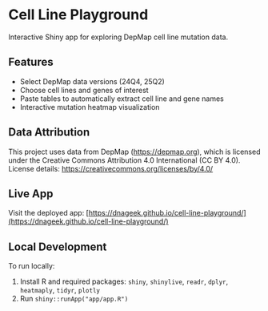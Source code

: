 # Cell Line Playground

Interactive Shiny app for exploring DepMap cell line mutation data.

## Features

- Select DepMap data versions (24Q4, 25Q2)
- Choose cell lines and genes of interest
- Paste tables to automatically extract cell line and gene names
- Interactive mutation heatmap visualization

## Data Attribution

This project uses data from DepMap (https://depmap.org), which is licensed under the Creative Commons Attribution 4.0 International (CC BY 4.0).  
License details: https://creativecommons.org/licenses/by/4.0/

## Live App

Visit the deployed app: [https://dnageek.github.io/cell-line-playground/](https://dnageek.github.io/cell-line-playground/)

## Local Development

To run locally:
1. Install R and required packages: `shiny`, `shinylive`, `readr`, `dplyr`, `heatmaply`, `tidyr`, `plotly`
2. Run `shiny::runApp("app/app.R")`

